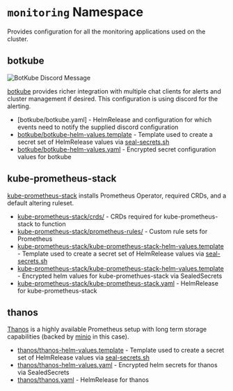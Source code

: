 # `monitoring` Namespace

Provides configuration for all the monitoring applications used on the cluster.

## botkube

![BotKube Discord Message](https://i.imgur.com/UhuC0k9.png)

[botkube](https://www.botkube.io/) provides richer integration with multiple chat clients for alerts and cluster management if desired. This configuration is using discord for the alerting.

* [botkube/botkube.yaml] - HelmRelease and configuration for which events need to notify the supplied discord configuration
* [botkube/botkube-helm-values.template](botkube/botkube-helm-values.template) - Template used to create a secret set of HelmRelease values via [seal-secrets.sh](/setup/seal-secrets.sh)
* [botkube/botkube-helm-values.yaml](botkube/botkube-helm-values.yaml) - Encrypted secret configuration values for botkube


## kube-prometheus-stack

[kube-prometheus-stack](https://github.com/prometheus-community/helm-charts/tree/main/charts/kube-prometheus-stack) installs Prometheus Operator, required CRDs, and a default altering ruleset.

* [kube-prometheus-stack/crds/](kube-prometheus-stack/crds/) - CRDs required for kube-prometheus-stack to function
* [kube-prometheus-stack/prometheus-rules/](kube-prometheus-stack/prometheus-rules/) - Custom rule sets for Prometheus
* [kube-prometheus-stack/kube-prometheus-stack-helm-values.template](kube-prometheus-stack/kube-prometheus-stack-helm-values.template) - Template used to create a secret set of HelmRelease values via [seal-secrets.sh](/setup/seal-secrets.sh)
* [kube-prometheus-stack/kube-prometheus-stack-helm-values.template](kube-prometheus-stack/kube-prometheus-stack-helm-values.template) - Encrypted helm values for kube-promethues-stack via SealedSecrets
* [kube-prometheus-stack/kube-prometheus-stack.yaml](kube-prometheus-stack/kube-prometheus-stack.yaml) - HelmRelease for kube-prometheus-stack


## thanos

[Thanos](https://github.com/thanos-io/thanos) is a highly available Prometheus setup with long term storage capabilities (backed by [minio](../default/minio/) in this case).

* [thanos/thanos-helm-values.template](thanos/thanos-helm-values.template) - Template used to create a secret set of HelmRelease values via [seal-secrets.sh](/setup/seal-secrets.sh)
* [thanos/thanos-helm-values.yaml](thanos/thanos-helm-values.yaml) - Encrypted helm secrets for thanos via SealedSecrets
* [thanos/thanos.yaml](thanos/thanos.yaml) - HelmRelease for thanos